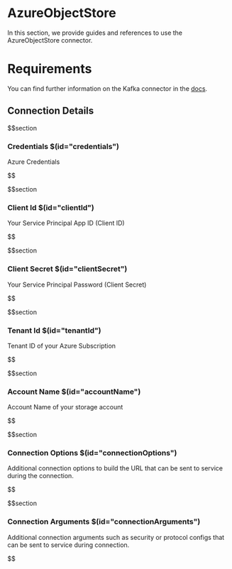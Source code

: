 # AzureObjectStore

In this section, we provide guides and references to use the AzureObjectStore connector.

# Requirements
<!-- to be updated -->
You can find further information on the Kafka connector in the [docs](https://docs.open-metadata.org/connectors/objectstore/azure).

## Connection Details

$$section
### Credentials $(id="credentials")

Azure Credentials
<!-- credentials to be updated -->
$$

$$section
### Client Id $(id="clientId")

Your Service Principal App ID (Client ID)
<!-- clientId to be updated -->
$$

$$section
### Client Secret $(id="clientSecret")

Your Service Principal Password (Client Secret)
<!-- clientSecret to be updated -->
$$

$$section
### Tenant Id $(id="tenantId")

Tenant ID of your Azure Subscription
<!-- tenantId to be updated -->
$$

$$section
### Account Name $(id="accountName")

Account Name of your storage account
<!-- accountName to be updated -->
$$

$$section
### Connection Options $(id="connectionOptions")

Additional connection options to build the URL that can be sent to service during the connection.
<!-- connectionOptions to be updated -->
$$

$$section
### Connection Arguments $(id="connectionArguments")

Additional connection arguments such as security or protocol configs that can be sent to service during connection.
<!-- connectionArguments to be updated -->
$$
